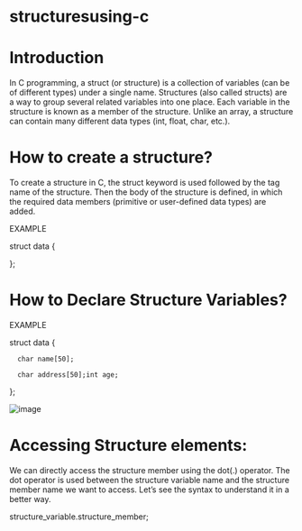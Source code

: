  # structuresusing-c
# Introduction
In C programming, a struct (or structure) is a collection of variables (can be of different types) under a single name. Structures (also called structs) are a way to group several related variables into one place. Each variable in the structure is known as a member of the structure. Unlike an array, a structure can contain many different data types (int, float, char, etc.).
# How to create a structure?
To create a structure in C, the struct keyword is used followed by the tag name of the structure. Then the body of the structure is defined, in which the required data members (primitive or user-defined data types) are added.

EXAMPLE

  struct data 
  {
      
  };
  
 # How to Declare Structure Variables?
 
 EXAMPLE

  struct data
  {
  
      char name[50];
      
      char address[50];int age;
      
  };
  
  ![image](https://user-images.githubusercontent.com/70435939/230757592-6ddf3b5b-0775-4c72-8164-19b0530c6189.png)
  
# Accessing Structure elements:
We can directly access the structure member using the dot(.) operator. The dot operator is used between the structure variable name and the structure member name we want to access. Let’s see the syntax to understand it in a better way.

 structure_variable.structure_member;
